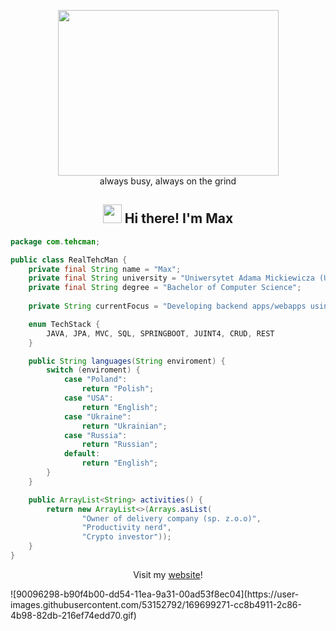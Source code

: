 <p align="center">
 <img src="https://user-images.githubusercontent.com/22797857/90096298-b90f4b00-dd54-11ea-9a31-00ad53f8ec04.gif" width="353" height="265"/><br>
 always busy, always on the grind</p>

<h2 align="center"> <img src="https://media.giphy.com/media/hvRJCLFzcasrR4ia7z/giphy.gif" width="30px"> Hi there! I'm Max</h2>

```java
package com.tehcman;

public class RealTehcMan {
    private final String name = "Max";
    private final String university = "Uniwersytet Adama Mickiewicza (UAM)";
    private final String degree = "Bachelor of Computer Science";
    
    private String currentFocus = "Developing backend apps/webapps using Java";

    enum TechStack {
        JAVA, JPA, MVC, SQL, SPRINGBOOT, JUINT4, CRUD, REST
    }

    public String languages(String enviroment) {
        switch (enviroment) {
            case "Poland":
                return "Polish";
            case "USA":
                return "English";
            case "Ukraine":
                return "Ukrainian";
            case "Russia":
                return "Russian";
            default:
                return "English";
        }
    }

    public ArrayList<String> activities() {
        return new ArrayList<>(Arrays.asList(
                "Owner of delivery company (sp. z.o.o)",
                "Productivity nerd",
                "Crypto investor"));
    }
}

```
<p align="center">Visit my <a href="https://tehcman.com/">website</a>!</p>
![90096298-b90f4b00-dd54-11ea-9a31-00ad53f8ec04](https://user-images.githubusercontent.com/53152792/169699271-cc8b4911-2c86-4b98-82db-216ef74edd70.gif)
